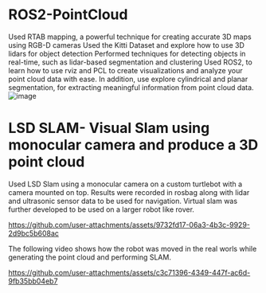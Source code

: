 # ROS2-PointCloud
Used RTAB mapping, a powerful technique for creating accurate 3D maps using RGB-D cameras
Used  the Kitti Dataset and explore how to use 3D lidars for object detection
Performed techniques for detecting  objects in real-time, such as lidar-based segmentation and clustering
Used ROS2, to learn how to use rviz and PCL to create visualizations and analyze your point cloud data with ease. In addition, use explore cylindrical and planar segmentation,  for extracting meaningful information from point cloud data. 
![image](https://github.com/shriram272/ROS2-PointCloud/assets/99411053/00295b0d-cf1e-4a3a-a792-167b74696870)


# LSD SLAM- Visual Slam using monocular camera and produce a 3D point cloud

Used LSD Slam using a monocular camera on a custom turtlebot with a camera mounted on top.
Results were recorded in rosbag along with lidar and ultrasonic sensor data to be used for navigation.
Virtual slam was further developed to be used on a larger robot like rover.



https://github.com/user-attachments/assets/9732fd17-06a3-4b3c-9929-2d9bc5b608ac

The following video shows how the robot was moved in the real worls while generating the point cloud and performing SLAM.





https://github.com/user-attachments/assets/c3c71396-4349-447f-ac6d-9fb35bb04eb7







